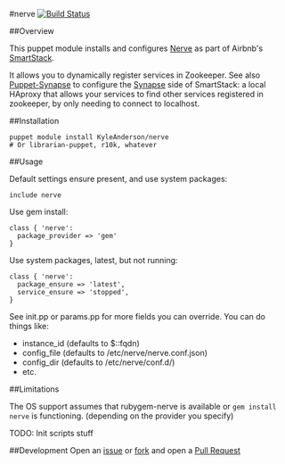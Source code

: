 #nerve
[![Build Status](https://travis-ci.org/solarkennedy/puppet-nerve.png)](https://travis-ci.org/solarkennedy/puppet-nerve)

##Overview

This puppet module installs and configures [Nerve](https://github.com/airbnb/nerve) as part of Airbnb's [SmartStack](http://nerds.airbnb.com/smartstack-service-discovery-cloud/).

It allows you to dynamically register services in Zookeeper. See also [Puppet-Synapse](https://github.com/solarkennedy/puppet-synapse) to configure the [Synapse](https://github.com/airbnb/synapse) side of SmartStack: a local HAproxy that allows your services to find other services registered in zookeeper, by only needing to connect to localhost.

##Installation

    puppet module install KyleAnderson/nerve
    # Or librarian-puppet, r10k, whatever

##Usage

Default settings ensure present, and use system packages:

    include nerve

Use gem install:
 
    class { 'nerve': 
      package_provider => 'gem'
    }

Use system packages, latest, but not running:

    class { 'nerve':
      package_ensure => 'latest',
      service_ensure => 'stopped',
    }

See init.pp or params.pp for more fields you can override. You can do things like:
 - instance\_id (defaults to $::fqdn)
 - config\_file (defaults to /etc/nerve/nerve.conf.json)
 - config\_dir  (defaults to /etc/nerve/conf.d/)
 - etc.

##Limitations

The OS support assumes that rubygem-nerve is available or `gem install nerve` is functioning. (depending on the provider you specify)

TODO: Init scripts stuff

##Development
Open an [issue](https://github.com/solarkennedy/puppet-nerve/issues) or 
[fork](https://github.com/solarkennedy/puppet-nerve/fork) and open a 
[Pull Request](https://github.com/solarkennedy/puppet-nerve/pulls)
